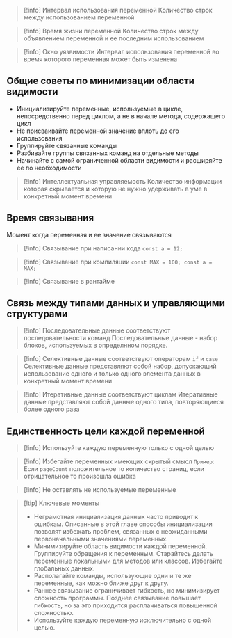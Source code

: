 
>[!info] Интервал использования переменной
>Количество строк между использованием переменной

>[!info] Время жизни переменной
>Количество строк между объявлением переменной и ее последним использованием

>[!info] Окно уязвимости
>Интервал использования переменной во время которого переменная может быть изменена
## Общие советы по минимизации области видимости

* Инициализируйте переменные, используемые в цикле, непосредственно перед циклом, а не в начале метода, содержащего цикл
* Не присваивайте переменной значение вплоть до его использования
* Группируйте связанные команды
* Разбивайте группы связанных команд на отдельные методы
* Начинайте с самой ограниченной области видимости и расширяйте ее по необходимости

>[!info] Интеллектуальная управляемость
>Количество информации которая скрывается и которую не нужно удерживать в уме в конкретный момент времени

## Время связывания

Момент когда переменная и ее значение связываются

>[!info] Связывание при написании кода
>`const a = 12;`

>[!info] Связывание при компиляции
>`const MAX = 100;
>const a = MAX;`

>[!info] Связывание в рантайме

## Связь между типами данных и управляющими структурами

>[!info] Последовательные данные соответствуют последовательности команд
>Последовательные данные - набор блоков, используемых в определнном порядке.

>[!info] Селективные данные соответствуют операторам `if` и `case`
>Селективные данные представляют собой набор, допускающий использование одного и только одного элемента данных в конкретный момент времени

>[!info] Итеративные данные соответствуют циклам
>Итеративные данные представляют собой данные одного типа, повторяющиеся более одного раза

## Единственность цели каждой переменной

>[!info] Используйте каждую переменную только с одной целью

>[!info] Избегайте переменных имеющих скрытый смысл
>`Пример`: Если `pageCount` положительное то количество страниц, если отрицательное то произошла ошибка

>[!info] Не оставлять не используемые переменные

>[!tip] Ключевые моменты
>* Неграмотная инициализация данных часто приводит к ошибкам. Описанные в этой главе способы инициализации позволят избежать проблем, связанных с неожиданными первоначальными значениями переменных.
>* Минимизируйте область видимости каждой переменной. Группируйте обращения к переменным. Старайтесь делать переменные локальными для методов или классов. Избегайте глобальных данных.
>* Располагайте команды, использующие одни и те же переменные, как можно ближе друг к другу.
>* Раннее связывание ограничивает гибкость, но минимизирует сложность программы. Позднее связывание повышает гибкость, но за это приходится расплачиваться повышенной сложностью.
>* Используйте каждую переменную исключительно с одной целью.